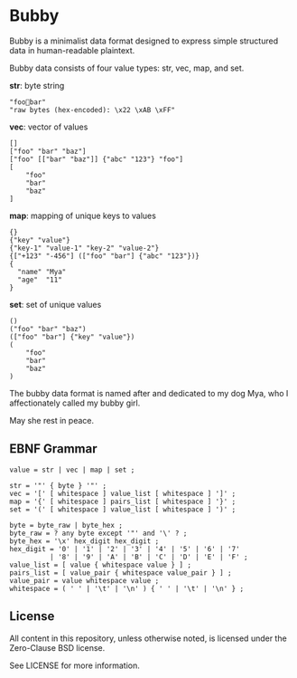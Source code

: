 # Bubby

Bubby is a minimalist data format designed to express simple structured data in
human-readable plaintext.

Bubby data consists of four value types: str, vec, map, and set.

**str**: byte string

    "foo🍔bar"
    "raw bytes (hex-encoded): \x22 \xAB \xFF"

**vec**: vector of values

    []
    ["foo" "bar" "baz"]
    ["foo" [["bar" "baz"]] {"abc" "123"} "foo"]
    [
        "foo"
        "bar"
        "baz"
    ]

**map**: mapping of unique keys to values

    {}
    {"key" "value"}
    {"key-1" "value-1" "key-2" "value-2"}
    {["+123" "-456"] (["foo" "bar"] {"abc" "123"})}
    {
      "name" "Mya"
      "age"  "11"
    }

**set**: set of unique values

    ()
    ("foo" "bar" "baz")
    (["foo" "bar"] {"key" "value"})
    (
        "foo"
        "bar"
        "baz"
    )

The bubby data format is named after and dedicated to my dog Mya, who I
affectionately called my bubby girl.

May she rest in peace.

## EBNF Grammar

```
value = str | vec | map | set ;

str = '"' { byte } '"' ;
vec = '[' [ whitespace ] value_list [ whitespace ] ']' ;
map = '{' [ whitespace ] pairs_list [ whitespace ] '}' ;
set = '(' [ whitespace ] value_list [ whitespace ] ')' ;

byte = byte_raw | byte_hex ;
byte_raw = ? any byte except '"' and '\' ? ;
byte_hex = '\x' hex_digit hex_digit ;
hex_digit = '0' | '1' | '2' | '3' | '4' | '5' | '6' | '7'
          | '8' | '9' | 'A' | 'B' | 'C' | 'D' | 'E' | 'F' ;
value_list = [ value { whitespace value } ] ;
pairs_list = [ value_pair { whitespace value_pair } ] ;
value_pair = value whitespace value ;
whitespace = ( ' ' | '\t' | '\n' ) { ' ' | '\t' | '\n' } ;
```

## License
All content in this repository, unless otherwise noted, is licensed under the
Zero-Clause BSD license.

See LICENSE for more information.
